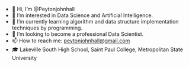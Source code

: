 - 👋 Hi, I’m @Peytonjohnhall
- 👀 I’m interested in Data Science and Artificial Intelligence.
- 🌱 I’m currently learning algorithm and data structure implementation techniques by programming.
- 💞️ I’m looking to become a professional Data Scientist.
- 📫 How to reach me: peytonjohnhall@gmail.com
- 🎓 Lakeville South High School, Saint Paul College, Metropolitan State University 

<!---
Peytonjohnhall/Peytonjohnhall is a ✨ special ✨ repository because its `README.md` (this file) appears on your GitHub profile.
You can click the Preview link to take a look at your changes.
--->
